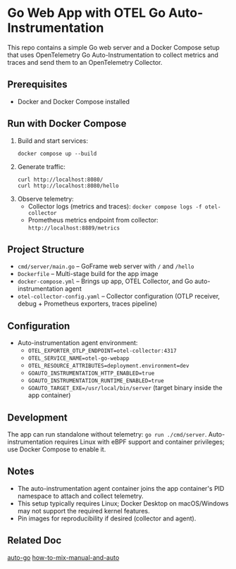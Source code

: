 # Go Web App with OTEL Go Auto-Instrumentation

This repo contains a simple Go web server and a Docker Compose setup that uses OpenTelemetry Go Auto-Instrumentation to collect metrics and traces and send them to an OpenTelemetry Collector.

## Prerequisites
- Docker and Docker Compose installed

## Run with Docker Compose
1. Build and start services:
   ```
   docker compose up --build
   ```
2. Generate traffic:
   ```
   curl http://localhost:8080/
   curl http://localhost:8080/hello
   ```
3. Observe telemetry:
   - Collector logs (metrics and traces): `docker compose logs -f otel-collector`
   - Prometheus metrics endpoint from collector: `http://localhost:8889/metrics`

## Project Structure
- `cmd/server/main.go` – GoFrame web server with `/` and `/hello`
- `Dockerfile` – Multi-stage build for the app image
- `docker-compose.yml` – Brings up app, OTEL Collector, and Go auto-instrumentation agent
- `otel-collector-config.yaml` – Collector configuration (OTLP receiver, debug + Prometheus exporters, traces pipeline)

## Configuration
- Auto-instrumentation agent environment:
  - `OTEL_EXPORTER_OTLP_ENDPOINT=otel-collector:4317`
  - `OTEL_SERVICE_NAME=otel-go-webapp`
  - `OTEL_RESOURCE_ATTRIBUTES=deployment.environment=dev`
  - `GOAUTO_INSTRUMENTATION_HTTP_ENABLED=true`
  - `GOAUTO_INSTRUMENTATION_RUNTIME_ENABLED=true`
  - `GOAUTO_TARGET_EXE=/usr/local/bin/server` (target binary inside the app container)

## Development
The app can run standalone without telemetry: `go run ./cmd/server`. Auto-instrumentation requires Linux with eBPF support and container privileges; use Docker Compose to enable it.

## Notes
- The auto-instrumentation agent container joins the app container's PID namespace to attach and collect telemetry.
- This setup typically requires Linux; Docker Desktop on macOS/Windows may not support the required kernel features.
- Pin images for reproducibility if desired (collector and agent).


## Related Doc
[auto-go](https://github.com/open-telemetry/opentelemetry-go-instrumentation/blob/main/docs/getting-started.md)
[how-to-mix-manual-and-auto](https://goframe.org/en/docs/obs/metrics-builtin)
